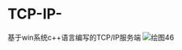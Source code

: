 # TCP-IP-
基于win系统c++语言编写的TCP/IP服务端
![绘图46](https://github.com/lrx2001/TCP-IP-/assets/94983103/74a5d132-2116-41bb-a7b6-6d8675862917)
